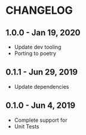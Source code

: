 # CHANGELOG

## 1.0.0 - Jan 19, 2020

- Update dev tooling
- Porting to poetry

## 0.1.1 - Jun 29, 2019

- Update dependencies

## 0.1.0 - Jun 4, 2019

- Complete support for
- Unit Tests
